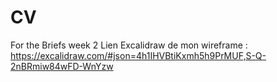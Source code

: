 # CV
For the Briefs week 2
Lien Excalidraw de mon wireframe : https://excalidraw.com/#json=4h1IHVBtiKxmh5h9PrMUF,S-Q-2nBRmiw84wFD-WnYzw
